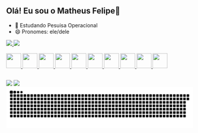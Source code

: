 ## Olá! Eu sou o Matheus Felipe👋

- 🌱 Estudando Pesuisa Operacional
- 😄 Pronomes: ele/dele

<div>
  <a href="https://github.com/MatheusFelipeLS">
  <img height="180em" src="https://github-readme-stats.vercel.app/api?username=MatheusFelipeLS&show_icons=true&theme=tokyonight&count_private=true"/>
  <img height="180em" src="https://github-readme-stats.vercel.app/api/top-langs/?username=MatheusFelipeLS&layout=compact&langs_count=16&theme=tokyonight"/>
</div>
<!-- include_all_commits=false& -->

<div style="display: inline_block"><br>
  <img width=40px height=40px src="https://cdn.jsdelivr.net/gh/devicons/devicon@latest/icons/c/c-original.svg" />        
  <img width=40px height=40px src="https://cdn.jsdelivr.net/gh/devicons/devicon@latest/icons/cplusplus/cplusplus-original.svg" />
  <img width=40px height=40px src="https://cdn.jsdelivr.net/gh/devicons/devicon@latest/icons/python/python-original.svg" />
  <img width=40px height=40px src="https://cdn.jsdelivr.net/gh/devicons/devicon@latest/icons/javascript/javascript-original.svg" />
  <img width=40px height=40px src="https://cdn.jsdelivr.net/gh/devicons/devicon@latest/icons/html5/html5-original.svg" />
  <img width=40px height=40px src="https://cdn.jsdelivr.net/gh/devicons/devicon@latest/icons/css3/css3-original.svg" />
  <img width=40px height=40px src="https://cdn.jsdelivr.net/gh/devicons/devicon@latest/icons/linux/linux-original.svg" />
  <img width=40px height=40px src="https://cdn.jsdelivr.net/gh/devicons/devicon@latest/icons/opencv/opencv-original.svg" />
  <img width=40px height=40px src="https://cdn.jsdelivr.net/gh/devicons/devicon@latest/icons/matplotlib/matplotlib-original.svg" />   
  <img width=40px height=40px src="https://cdn.jsdelivr.net/gh/devicons/devicon@latest/icons/pandas/pandas-original.svg" />
</div>

##
  
<div>
  <a href="https://www.linkedin.com/in/matheus-felipe-lima-santos-7b7b08254/" target="_blank"><img src="https://img.shields.io/badge/LinkedIn-0077B5?style=for-the-badge&logo=linkedin&logoColor=white" target="_blanck"></a>
  <a href="mailto:mathfelpessoal@gmail.com" target="_blank"><img src="https://img.shields.io/badge/Gmail-D14836?style=for-the-badge&logo=gmail&logoColor=white" target="_blanck"></a>
</div>

<picture>
  <source media="(prefers-color-scheme: dark)" srcset="https://raw.githubusercontent.com/MatheusFelipeLS/MatheusFelipeLS/output/github-contribution-grid-snake-dark.svg">
  <source media="(prefers-color-scheme: light)" srcset="https://raw.githubusercontent.com/MatheusFelipeLS/MatheusFelipeLS/output/github-contribution-grid-snake.svg">
  <img alt="github contribution grid snake animation" src="https://raw.githubusercontent.com/MatheusFelipeLS/MatheusFelipeLS/output/github-contribution-grid-snake.svg">
</picture>
